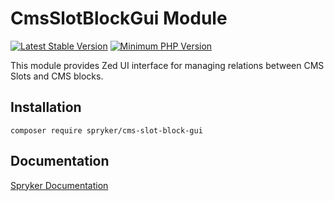 # CmsSlotBlockGui Module
[![Latest Stable Version](https://poser.pugx.org/spryker/cms-slot-block-gui/v/stable.svg)](https://packagist.org/packages/spryker/cms-slot-block-gui)
[![Minimum PHP Version](https://img.shields.io/badge/php-%3E%3D%207.4-8892BF.svg)](https://php.net/)

This module provides Zed UI interface for managing relations between CMS Slots and CMS blocks.

## Installation

```
composer require spryker/cms-slot-block-gui
```

## Documentation

[Spryker Documentation](https://documentation.spryker.com/module_guide/overview.htm)
